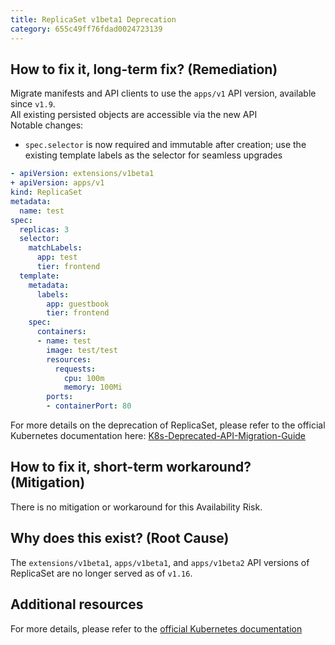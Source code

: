 ```yaml
---
title: ReplicaSet v1beta1 Deprecation
category: 655c49ff76fdad0024723139
---
```


## How to fix it, long-term fix? (Remediation)

Migrate manifests and API clients to use the  `apps/v1` API version, available since `v1.9`.  
All existing persisted objects are accessible via the new API  
Notable changes:

- `spec.selector` is now required and immutable after creation; use the existing template labels as the selector for seamless upgrades 

```yaml sample-replicaset.yaml
- apiVersion: extensions/v1beta1
+ apiVersion: apps/v1
kind: ReplicaSet
metadata:
  name: test
spec:
  replicas: 3
  selector:
    matchLabels:
      app: test
      tier: frontend
  template:
    metadata:
      labels:
        app: guestbook
        tier: frontend
    spec:
      containers:
      - name: test
        image: test/test
        resources:
          requests:
            cpu: 100m
            memory: 100Mi
        ports:
        - containerPort: 80
```

For more details on the deprecation of ReplicaSet, please refer to the official Kubernetes documentation here:  [K8s-Deprecated-API-Migration-Guide](https://kubernetes.io/docs/reference/using-api/deprecation-guide/)

## How to fix it, short-term workaround? (Mitigation)

There is no mitigation or workaround for this Availability Risk.

## Why does this exist? (Root Cause)

The `extensions/v1beta1`, `apps/v1beta1`, and `apps/v1beta2` API versions of ReplicaSet are no longer served as of `v1.16`.

## Additional resources

For more details, please refer to the [official Kubernetes documentation](https://kubernetes.io/docs/reference/using-api/deprecation-guide/#replicaset-v11)